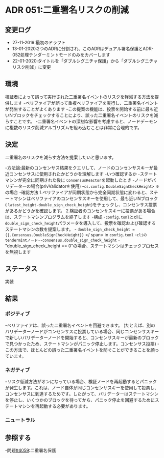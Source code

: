 # ADR 051:二重署名リスクの削減

## 変更ログ

* 27-11-2019:最初のドラフト
* 13-01-2020:2つのADRに分割され、このADRはデュアル署名保護とADR-052処理テンダーミントモードのみをカバーします
* 22-01-2020:タイトルを「ダブルシグニチャ保護」から「ダブルシグニチャリスク削減」に変更

## 環境

検証者によって誤って実行された二重署名イベントのリスクを軽減する方法を提供します
-ベリファイアが誤って重複ベリファイアを実行し、二重署名イベントが発生することがよくあります
-この提案の機能は、投票を開始する前に最も近いNブロックをチェックすることにより、誤った二重署名イベントのリスクを減らすことです。
-二重署名イベントの深刻な影響を考慮すると、ノードデーモンに複数のリスク削減アルゴリズムを組み込むことは非常に合理的です。

## 決定

二重署名のリスクを減らす方法を提案したいと思います。

-方法論:最新のコンセンサス結果をクエリして、ノードのコンセンサスキーが最近コンセンサスに使用されたかどうかを理解します
-いつ確認するか
    -ステートマシンが完全に同期された後に `ConsensusReactor`を起動したとき
    -ノードがバリデーターの場合(privValidatorを使用)
    -`cs.config.DoubleSignCheckHeight> 0`の場合
-確認方法
    1.ベリファイアが同期状態から完全同期状態に変わると、ステートマシンはベリファイアのコンセンサスキーを使用して、最も近いNブロック( `latest_height-double_sign_check_height`)をチェックし、コンセンサス投票があるかどうかを確認します。
    2.検証者のコンセンサスキーに投票がある場合は、ステートマシンプログラムを終了します
-構成
    -`config.toml`とcliに `double_sign_check_height`パラメータを導入して、投票を確認および確認するステートマシンの数を提案します。
    -<span v-pre> `double_sign_check_height = {{.Consensus.DoubleSignCheckHeight}}` </ span> in `config.toml`
    -`cliのtendermintノード--consensus.double_sign_check_height`
    -"double_sign_check_height == 0"の場合、ステートマシンはチェックプロセスを無視します

## ステータス

実装

## 結果

### ポジティブ

-ベリファイアは、誤った二重署名イベントを回避できます。 (たとえば、別のバリデーターノードがコンセンサスに投票している場合、同じコンセンサスキーで新しいバリデーターノードを開始すると、コンセンサスキーが最新のブロックで見つかったため、ステートマシンがパニック停止します。コンセンサス投票)
-この方法で、ほとんどの誤った二重署名イベントを防ぐことができることを願っています。

### ネガティブ

-リスク低減方法がオンになっている場合、検証ノードを再起動するとパニックが発生します。これは、ノード自体が同じコンセンサスキーを使用して投票し、コンセンサスに到達するためです。したがって、バリデーターはステートマシンを停止し、いくつかのブロックを待ってから、パニック停止を回避するためにステートマシンを再起動する必要があります。

### ニュートラル

## 参照する

-問題[#4059](https://github.com/tendermint/tendermint/issues/4059):二重署名保護
